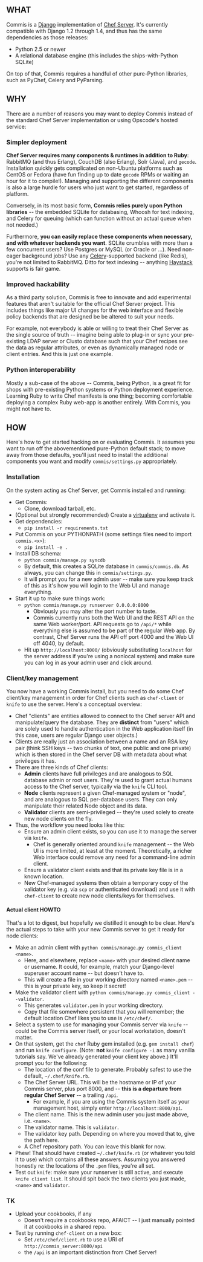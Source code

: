 ## WHAT

Commis is a [Django](http://djangoproject.com) implementation of [Chef
Server](http://wiki.opscode.com/display/chef/Chef+Server). It's currently
compatible with Django 1.2 through 1.4, and thus has the same dependencies as
those releases:

* Python 2.5 or newer
* A relational database engine (this includes the ships-with-Python SQLite)

On top of that, Commis requires a handful of other pure-Python libraries, such
as PyChef, Celery and PyParsing.


## WHY

There are a number of reasons you may want to deploy Commis instead of the
standard Chef Server implementation or using Opscode's hosted service:

### Simpler deployment

**Chef Server requires many components & runtimes in addition to Ruby**:
RabbitMQ (and thus Erlang), CouchDB (also Erlang), Solr (Java), and `gecode`.
Installation quickly gets complicated on non-Ubuntu platforms such as CentOS or
Fedora (have fun finding up to date `gecode` RPMs or waiting an hour for it to
compile!).  Managing and supporting the different components is also a large
hurdle for users who just want to get started, regardless of platform.

Conversely, in its most basic form, **Commis relies purely upon Python
libraries** -- the embedded SQLite for databasing, Whoosh for text indexing,
and Celery for queuing (which can function without an actual queue when not
needed.)

Furthermore, **you can easily replace these components when necessary, and with
whatever backends you want**.  SQLite crumbles with more than a few concurrent
users? Use Postgres or MySQL (or Oracle or ...). Need non-eager background
jobs? Use any [Celery](http://celeryproject.org/)-supported backend (like
Redis), you're not limited to RabbitMQ. Ditto for text indexing -- anything
[Haystack](http://haystacksearch.org/) supports is fair game.

### Improved hackability

As a third party solution, Commis is free to innovate and add experimental
features that aren't suitable for the official Chef Server project. This
includes things like major UI changes for the web interface and flexible policy
backends that are designed be be altered to suit your needs.

For example, not everybody is able or willing to treat their Chef Server as the
single source of truth -- imagine being able to plug-in or sync your
pre-existing LDAP server or Clusto database such that your Chef recipes see the
data as regular attributes, or even as dynamically managed node or client
entries. And this is just one example.

### Python interoperability

Mostly a sub-case of the above -- Commis, being Python, is a great fit for
shops with pre-existing Python systems or Python deployment experience.
Learning Ruby to write Chef manifests is one thing; becoming comfortable
deploying a complex Ruby web-app is another entirely. With Commis, you might
not have to.


## HOW

Here's how to get started hacking on or evaluating Commis. It assumes you want
to run off the abovementioned pure-Python default stack; to move away from
those defaults, you'll just need to install the additional components you want
and modify `commis/settings.py` appropriately.

### Installation

On the system acting as Chef Server, get Commis installed and running:

* Get Commis:
    * Clone, download tarball, etc.
* (Optional but strongly recommended) Create a
  [virtualenv](http://www.virtualenv.org) and activate it.
* Get dependencies:
    * `pip install -r requirements.txt`
* Put Commis on your PYTHONPATH (some settings files need to import
  `commis.<x>`):
    * `pip install -e .`
* Install DB schema:
    * `python commis/manage.py syncdb`
    * By default, this creates a SQLite database in `commis/commis.db`. As
    always, you can change this in `commis/settings.py`.
    * It will prompt you for a new admin user -- make sure you keep track of
    this as it's how you will login to the Web UI and manage everything.
* Start it up to make sure things work:
    * `python commis/manage.py runserver 0.0.0.0:8000`
        * Obviously you may alter the port number to taste.
        * Commis currently runs both the Web UI and the REST API on the same
        Web worker/port. API requests go to `/api/*` while everything else is
        assumed to be part of the regular Web app. By contrast, Chef Server
        runs the API off port 4000 and the Web UI off 4040, by default.
    * Hit up `http://localhost:8000/` (obviously substituting `localhost` for
    the server address if you're using a nonlocal system) and make sure you can
    log in as your admin user and click around.

### Client/key management

You now have a working Commis install, but you need to do some Chef client/key
management in order for Chef clients such as `chef-client` or `knife` to use
the server. Here's a conceptual overview:

* Chef "clients" are entities allowed to connect to the Chef server API and
  manipulate/query the database. They are **distinct** from "users" which are
  solely used to handle authentication in the Web application itself (in this
  case, users are regular Django user objects.)
* Clients are really just an association between a name and an RSA key pair
  (think SSH keys -- two chunks of text, one public and one private) which is
  then stored in the Chef server DB with metadata about what privileges it has.
* There are three kinds of Chef clients:
    * **Admin** clients have full privileges and are analogous to SQL database
    admin or root users. They're used to grant actual humans access to the Chef
    server, typically via the `knife` CLI tool.
    * **Node** clients represent a given Chef-managed system or "node", and are
    analogous to SQL per-database users. They can only manipulate their related
    Node object and its data.
    * **Validator** clients are semi-privileged -- they're used solely to
    create new node clients on the fly.
* Thus, the workflow you need looks like this:
    * Ensure an admin client exists, so you can use it to manage the server via
    `knife`.
        * Chef is generally oriented around `knife` management -- the Web UI is
        more limited, at least at the moment. Theoretically, a richer Web
        interface could remove any need for a command-line admin client.
    * Ensure a validator client exists and that its private key file is in a
    known location.
    * New Chef-managed systems then obtain a temporary copy of the validator
    key (e.g. via `scp` or authenticated download) and use it with
    `chef-client` to create new node clients/keys for themselves.

#### Actual client HOWTO

That's a lot to digest, but hopefully we distilled it enough to be clear.
Here's the actual steps to take with your new Commis server to get it ready for
node clients:

* Make an admin client with `python commis/manage.py commis_client <name>`.
    * Here, and elsewhere, replace `<name>` with your desired client name or
    username. It could, for example, match your Django-level superuser account
    name -- but doesn't have to.
    * This will create a file in your working directory named `<name>.pem` --
    this is your private key, so keep it secret!
* Make the validator client with `python commis/manage.py commis_client
  --validator`.
    * This generates `validator.pem` in your working directory.
    * Copy that file somewhere persistent that you will remember; the default
    location Chef likes you to use is `/etc/chef/`.
* Select a system to use for managing your Commis server via `knife` -- could
  be the Commis server itself, or your local workstation, doesn't matter.
* On that system, get the `chef` Ruby gem installed (e.g. `gem install chef`)
  and run `knife configure`. (Note: **not** `knife configure -i` as many
  vanilla tutorials say. We've already generated your client key above.) It'll
  prompt you for the following:
  * The location of the conf file to generate. Probably safest to use the
  default, `~/.chef/knife.rb`.
  * The Chef Server URL. This will be the hostname or IP of your Commis server,
  plus port 8000, and -- **this is a departure from regular Chef Server** -- a
  trailing `/api`.
      * For example, if you are using the Commis system itself as your
      management host, simply enter `http://localhost:8000/api`.
  * The client name. This is the new admin user you just made above, i.e.
  `<name>`.
  * The validator name. This is `validator`.
  * The validator key path. Depending on where you moved that to, give the path
  here.
  * A Chef repository path. You can leave this blank for now.
* Phew! That should have created `~/.chef/knife.rb` (or whatever you told it to
  use) which contains all these answers. Assuming you answered honestly re: the
  locations of the `.pem` files, you're all set.
* Test out `knife`: make sure your runserver is still active, and execute
  `knife client list`. It should spit back the two clients you just made,
  `<name>` and `validator`.

### TK

* Upload your cookbooks, if any
    * Doesn't require a cookbooks repo, AFAICT -- I just manually pointed it at
    cookbooks in a shared repo.
* Test by running `chef-client` on a new box:
    * Set `/etc/chef/client.rb` to use a URI of `http://commis_server:8000/api`
    - the `/api` is an important distinction from Chef Server!
